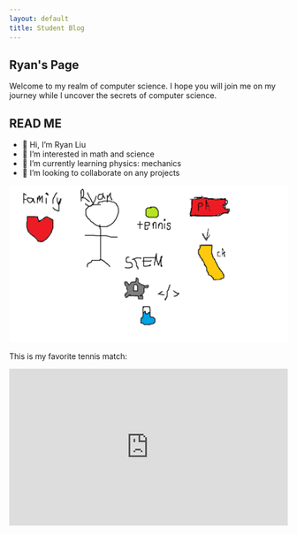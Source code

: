```yaml
---
layout: default
title: Student Blog
---
```



## Ryan's Page
Welcome to my realm of computer science.
I hope you will join me on my journey while I uncover the secrets of computer science.

 
## READ ME

- 👋 Hi, I’m Ryan Liu
- 👀 I’m interested in math and science
- 🌱 I’m currently learning physics: mechanics
- 💞️ I’m looking to collaborate on any projects

![aboutryan](images/ryanaboutme.png)

This is my favorite tennis match:

<html>
<head>
    <title>Aus2012final</title>
</head>
<body>
    <div style="position: relative; padding-bottom: 56.25%; height: 0;">
        <iframe src="https://www.youtube.com/embed/-kaaXz4IgrA" frameborder="0" allowfullscreen style="position: absolute; top: 0; left: 0; width: 100%; height: 100%;"></iframe>
    </div>
</body>
</html>
